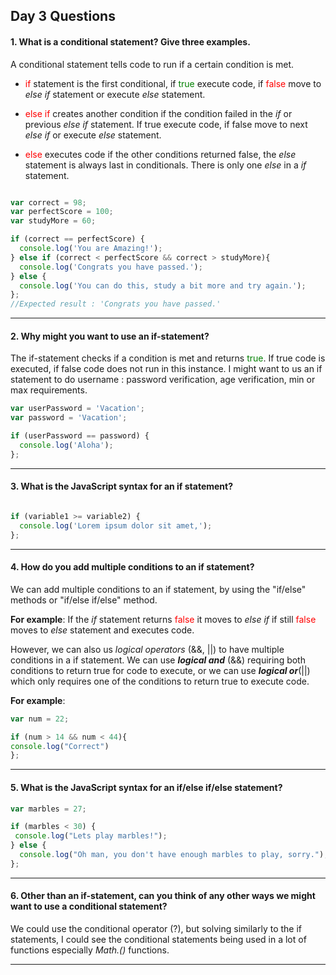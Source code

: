 ## Day 3 Questions

#### 1. What is a conditional statement? Give three examples.

A conditional statement tells code to run if a certain condition is met.

 - <span style = "color:red">if</span> statement is the first conditional, if <span style="color:green">true </span> execute code, if<span style = "color:red"> false </span> move to _else if_ statement or execute _else_ statement.

- <span style = "color:red">else if</span> creates another condition if the condition failed in the _if_ or previous _else if_ statement. If true execute code, if false move to next _else if_ or execute _else_ statement.

- <span style = "color:red">else</span> executes code if the other conditions returned false, the _else_ statement is always last in conditionals. There is only one _else_ in a _if_ statement.

```javascript

var correct = 98;
var perfectScore = 100;
var studyMore = 60;

if (correct == perfectScore) {
  console.log('You are Amazing!');
} else if (correct < perfectScore && correct > studyMore){
  console.log('Congrats you have passed.');
} else {
  console.log('You can do this, study a bit more and try again.');
};
//Expected result : 'Congrats you have passed.'
```
---

#### 2. Why might you want to use an if-statement?

The if-statement checks if a condition is met and returns <span style="color:green">true</span>. If true code is executed, if false code does not run in this instance. I might want to us an if statement to do username : password verification, age verification, min or max requirements.

```javascript
var userPassword = 'Vacation';
var password = 'Vacation';

if (userPassword == password) {
  console.log('Aloha');
};
```

---

#### 3. What is the JavaScript syntax for an if statement?

```javascript

if (variable1 >= variable2) {
  console.log('Lorem ipsum dolor sit amet,');
};

```
---

#### 4. How do you add multiple conditions to an if statement?

We can add multiple conditions to an if statement, by using the "if/else" methods or "if/else if/else" method.

__For example__:  If the _if_ statement returns <span style="color:red">false</span> it moves to _else if_ if still <span style="color:red">false</span> moves to _else_ statement and executes code.

However, we can also us _logical operators_ (&&, ||) to have multiple conditions in a if statement. We can use __*logical and*__ (&&) requiring both conditions to return true for code to execute, or we can use __*logical or*__(||) which only requires one of the conditions to return true to execute code.

__For example__:

```javascript
var num = 22;

if (num > 14 && num < 44){
console.log("Correct")
};
```
---

#### 5. What is the JavaScript syntax for an if/else if/else statement?

```javascript
var marbles = 27;

if (marbles < 30) {
 console.log("Lets play marbles!");
} else {
  console.log("Oh man, you don't have enough marbles to play, sorry.");
};
```
---

#### 6. Other than an if-statement, can you think of any other ways we might want to use a conditional statement?

We could use the conditional operator (?), but solving similarly to the if statements, I could see the conditional statements being used in  a lot of functions especially _Math.()_ functions.




---
